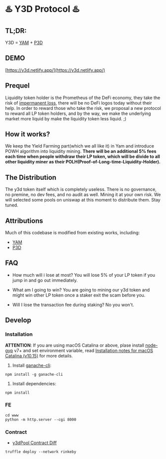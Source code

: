 #  ♨️ Y3D Protocol ♨️

## TL;DR:

Y3D = [YAM](https://yam.finance) + [P3D](https://powh.io)

## DEMO
[https://y3d.netlify.app/](https://y3d.netlify.app/)

## Prequel 

Liquidity token holder is the Prometheus of the DeFi economy, they take the risk of [impermanent loss](https://medium.com/@pintail/uniswap-a-good-deal-for-liquidity-providers-104c0b6816f2), there will be no DeFi logos today without their help. In order to reward those who take the risk, we proposal a new protocol to reward all LP token holders, and by the way, we make the underlying market more liquid by make the liquidity token less liquid. ;)

## How it works?

We keep the Yield Farming part(which we all like it) in Yam and introduce POWH algorithm into liquidity mining. **There will be an additional 5% fees each time when people withdraw their LP token, which will be divide to all other liquidity miner as their POLH(Proof-of-Long-time-Liquidity-Holder).**

## The Distribution

The y3d token itself which is completely useless. There is no governance, no premine, no dev fees, and no audit as well. Mining it at your own risk. We will selected some pools on uniswap at this moment to distribute them. Stay tuned.

## Attributions
Much of this codebase is modified from existing works, including:
- [YAM](https://yam.finance)
- [P3D](https://powh.io)


## FAQ

- How much will i lose at most?
You will lose 5% of your LP token if you jump in and go out immediately.

- What am I going to win?
You are going to mining our y3d token and might win other LP token once a staker exit the scam before you.

- Will I lose the transaction fee during staking?
No you won't.

## Develop

### Installation

**ATTENTION**: If you are using macOS Catalina or above, plase install [node-gyp](https://github.com/nodejs/node-gyp) v7+ and set environment variable, read [Installation notes for macOS Catalina (v10.15)](https://github.com/nodejs/node-gyp/blob/master/macOS_Catalina.md) for more details.

1. Install [ganache-cli](https://github.com/trufflesuite/ganache-cli):

```shell
npm install -g ganache-cli
```

1. Install dependencies:

```shell
npm install
```

### FE
```shell
cd www
python -m http.server --cgi 8000
```

### Contract
- [y3dPool Contract Diff](https://gist.github.com/lychees/8cf40410871e98438080963913302a83/revisions)

```shell
truffle deploy --network rinkeby
```
